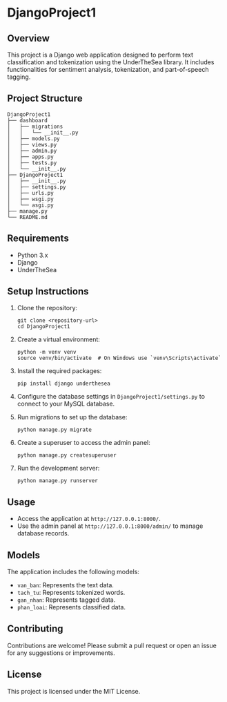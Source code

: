 # DjangoProject1

## Overview
This project is a Django web application designed to perform text classification and tokenization using the UnderTheSea library. It includes functionalities for sentiment analysis, tokenization, and part-of-speech tagging.

## Project Structure
```
DjangoProject1
├── dashboard
│   ├── migrations
│   │   └── __init__.py
│   ├── models.py
│   ├── views.py
│   ├── admin.py
│   ├── apps.py
│   ├── tests.py
│   └── __init__.py
├── DjangoProject1
│   ├── __init__.py
│   ├── settings.py
│   ├── urls.py
│   ├── wsgi.py
│   └── asgi.py
├── manage.py
└── README.md
```

## Requirements
- Python 3.x
- Django
- UnderTheSea

## Setup Instructions
1. Clone the repository:
   ```
   git clone <repository-url>
   cd DjangoProject1
   ```

2. Create a virtual environment:
   ```
   python -m venv venv
   source venv/bin/activate  # On Windows use `venv\Scripts\activate`
   ```

3. Install the required packages:
   ```
   pip install django underthesea
   ```

4. Configure the database settings in `DjangoProject1/settings.py` to connect to your MySQL database.

5. Run migrations to set up the database:
   ```
   python manage.py migrate
   ```

6. Create a superuser to access the admin panel:
   ```
   python manage.py createsuperuser
   ```

7. Run the development server:
   ```
   python manage.py runserver
   ```

## Usage
- Access the application at `http://127.0.0.1:8000/`.
- Use the admin panel at `http://127.0.0.1:8000/admin/` to manage database records.

## Models
The application includes the following models:
- `van_ban`: Represents the text data.
- `tach_tu`: Represents tokenized words.
- `gan_nhan`: Represents tagged data.
- `phan_loai`: Represents classified data.

## Contributing
Contributions are welcome! Please submit a pull request or open an issue for any suggestions or improvements.

## License
This project is licensed under the MIT License.
